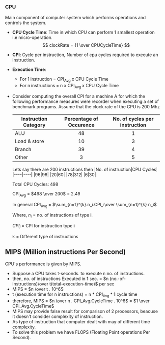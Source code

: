 ### CPU
Main component of computer system which performs operations and controls the system.

- **CPU Cycle Time**: Time in which CPU can perform 1 smallest operation i.e micro-operation.
 $$ clockRate = {1 \over CPUCycleTime} $$

- **CPI**: Cycle per instruction, Number of cpu cycles required to execute an instruction.

- **Execution Time**: 
  - For 1 instruction = CPI<sub>Avg</sub> x CPU Cycle Time
  - For n instructions = n x CPI<sub>Avg</sub> x CPU Cycle Time

- Consider computing the overall CPI for a machine A for which the following performance measures were recorder when executing a set of benchmark programs. Assume that the clock rate of the CPU is 200 Mhz

  |Instruction Category|Percentage of Occurence|No. of cycles per instruction|
  |-----|:-----:|:------:|
  |ALU|48|1|
  |Load & store|10|3|
  |Branch|39|4|
  |Other|3|5|

  Lets say there are 200 instructions then
  |No. of instruction|CPU Cycles|
  |----|----|
  |96|96|
  |20|60|
  |78|312|
  |6|30|

  Total CPU Cycles: 498

  CPI<sub>Avg</sub> = $498 \over 200$ = 2.49

  In general CPI<sub>Avg</sub> = $\sum_{n=1}^{k}.n_i.CPI_i\over \sum_{n=1}^{k} n_i$

  Where, $n_i$ = no. of instructions of type i.

  $CPI_i$ = CPI for instruction type i

  k = Different type of instructions

## MIPS (Million instructions Per Second)
CPU's performance is given by MIPS.

- Suppose a CPU takes t-seconds. to execute n no. of instructions.
- then, no. of instructions Executed in 1 sec. = $n (no.-of-instructions)\over t(total-execution-time)$ per sec
- MIPS = $n \over t . 10^6$
- t (execution time for n instructions) = n * CPI<sub>Avg</sub> * 1 cycle time
- therefore, MIPS = $n \over n . CPI_Avg.CycleTime . 10^6$ = $1 \over CPI_Avg.CycleTime$
- MIPS may provide false result for comparison of 2 processors, beacuse it doesn't consider complexity of instruction.
- As type of instruction that computer dealt with may of different time complexity.
- To solve this problem we have FLOPS (Floating Point operations Per Second).

